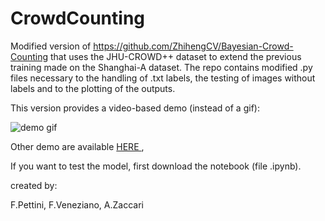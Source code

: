 # CrowdCounting

Modified version of https://github.com/ZhihengCV/Bayesian-Crowd-Counting that uses the JHU-CROWD++ dataset to extend the previous training made on the Shanghai-A dataset.
The repo contains modified .py files necessary to the handling of .txt labels, the testing of images without labels and to the plotting of the outputs.

This version provides a video-based demo (instead of a gif):


![demo gif](https://imgur.com/5CZtnAj.gif)

Other demo are available <a href="https://drive.google.com/drive/folders/19_CpHtIcGjnDGUilf86XJyiZ85kFlNWM?usp=sharing"> HERE </a>,

If you want to test the model, first download the notebook (file .ipynb).


created by:

F.Pettini, F.Veneziano, A.Zaccari
